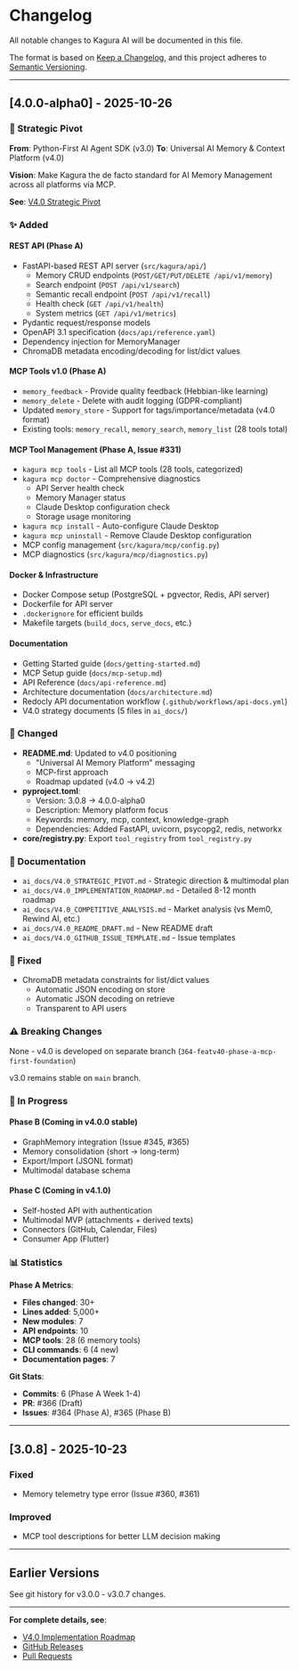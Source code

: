 # Changelog

All notable changes to Kagura AI will be documented in this file.

The format is based on [Keep a Changelog](https://keepachangelog.com/en/1.0.0/),
and this project adheres to [Semantic Versioning](https://semver.org/spec/v2.0.0.html).

---

## [4.0.0-alpha0] - 2025-10-26

### 🎯 Strategic Pivot

**From**: Python-First AI Agent SDK (v3.0)
**To**: Universal AI Memory & Context Platform (v4.0)

**Vision**: Make Kagura the de facto standard for AI Memory Management across all platforms via MCP.

**See**: [V4.0 Strategic Pivot](./ai_docs/V4.0_STRATEGIC_PIVOT.md)

### ✨ Added

#### REST API (Phase A)
- FastAPI-based REST API server (`src/kagura/api/`)
  - Memory CRUD endpoints (`POST/GET/PUT/DELETE /api/v1/memory`)
  - Search endpoint (`POST /api/v1/search`)
  - Semantic recall endpoint (`POST /api/v1/recall`)
  - Health check (`GET /api/v1/health`)
  - System metrics (`GET /api/v1/metrics`)
- Pydantic request/response models
- OpenAPI 3.1 specification (`docs/api/reference.yaml`)
- Dependency injection for MemoryManager
- ChromaDB metadata encoding/decoding for list/dict values

#### MCP Tools v1.0 (Phase A)
- `memory_feedback` - Provide quality feedback (Hebbian-like learning)
- `memory_delete` - Delete with audit logging (GDPR-compliant)
- Updated `memory_store` - Support for tags/importance/metadata (v4.0 format)
- Existing tools: `memory_recall`, `memory_search`, `memory_list` (28 tools total)

#### MCP Tool Management (Phase A, Issue #331)
- `kagura mcp tools` - List all MCP tools (28 tools, categorized)
- `kagura mcp doctor` - Comprehensive diagnostics
  - API Server health check
  - Memory Manager status
  - Claude Desktop configuration check
  - Storage usage monitoring
- `kagura mcp install` - Auto-configure Claude Desktop
- `kagura mcp uninstall` - Remove Claude Desktop configuration
- MCP config management (`src/kagura/mcp/config.py`)
- MCP diagnostics (`src/kagura/mcp/diagnostics.py`)

#### Docker & Infrastructure
- Docker Compose setup (PostgreSQL + pgvector, Redis, API server)
- Dockerfile for API server
- `.dockerignore` for efficient builds
- Makefile targets (`build_docs`, `serve_docs`, etc.)

#### Documentation
- Getting Started guide (`docs/getting-started.md`)
- MCP Setup guide (`docs/mcp-setup.md`)
- API Reference (`docs/api-reference.md`)
- Architecture documentation (`docs/architecture.md`)
- Redocly API documentation workflow (`.github/workflows/api-docs.yml`)
- V4.0 strategy documents (5 files in `ai_docs/`)

### 🔧 Changed

- **README.md**: Updated to v4.0 positioning
  - "Universal AI Memory Platform" messaging
  - MCP-first approach
  - Roadmap updated (v4.0 → v4.2)
- **pyproject.toml**:
  - Version: 3.0.8 → 4.0.0-alpha0
  - Description: Memory platform focus
  - Keywords: memory, mcp, context, knowledge-graph
  - Dependencies: Added FastAPI, uvicorn, psycopg2, redis, networkx
- **core/registry.py**: Export `tool_registry` from `tool_registry.py`

### 📝 Documentation

- `ai_docs/V4.0_STRATEGIC_PIVOT.md` - Strategic direction & multimodal plan
- `ai_docs/V4.0_IMPLEMENTATION_ROADMAP.md` - Detailed 8-12 month roadmap
- `ai_docs/V4.0_COMPETITIVE_ANALYSIS.md` - Market analysis (vs Mem0, Rewind AI, etc.)
- `ai_docs/V4.0_README_DRAFT.md` - New README draft
- `ai_docs/V4.0_GITHUB_ISSUE_TEMPLATE.md` - Issue templates

### 🐛 Fixed

- ChromaDB metadata constraints for list/dict values
  - Automatic JSON encoding on store
  - Automatic JSON decoding on retrieve
  - Transparent to API users

### ⚠️ Breaking Changes

None - v4.0 is developed on separate branch (`364-featv40-phase-a-mcp-first-foundation`)

v3.0 remains stable on `main` branch.

### 🚧 In Progress

#### Phase B (Coming in v4.0.0 stable)
- GraphMemory integration (Issue #345, #365)
- Memory consolidation (short → long-term)
- Export/Import (JSONL format)
- Multimodal database schema

#### Phase C (Coming in v4.1.0)
- Self-hosted API with authentication
- Multimodal MVP (attachments + derived texts)
- Connectors (GitHub, Calendar, Files)
- Consumer App (Flutter)

### 📊 Statistics

**Phase A Metrics**:
- **Files changed**: 30+
- **Lines added**: 5,000+
- **New modules**: 7
- **API endpoints**: 10
- **MCP tools**: 28 (6 memory tools)
- **CLI commands**: 6 (4 new)
- **Documentation pages**: 7

**Git Stats**:
- **Commits**: 6 (Phase A Week 1-4)
- **PR**: #366 (Draft)
- **Issues**: #364 (Phase A), #365 (Phase B)

---

## [3.0.8] - 2025-10-23

### Fixed
- Memory telemetry type error (Issue #360, #361)

### Improved
- MCP tool descriptions for better LLM decision making

---

## Earlier Versions

See git history for v3.0.0 - v3.0.7 changes.

---

**For complete details, see**:
- [V4.0 Implementation Roadmap](./ai_docs/V4.0_IMPLEMENTATION_ROADMAP.md)
- [GitHub Releases](https://github.com/JFK/kagura-ai/releases)
- [Pull Requests](https://github.com/JFK/kagura-ai/pulls)

